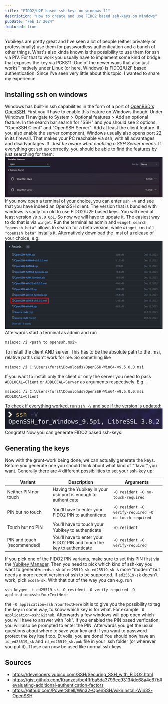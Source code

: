 ```yaml
---
title: "FIDO2/U2F based ssh keys on windows 11"
description: "How to create and use FIDO2 based ssh-keys on Windows"
pubDate: "Feb 17 2024"
featured: true
---
```

Yubikeys are pretty great and I've seen a lot of people (either privately or professionally) use them for passwordless authentication and a bunch of other things. What's also kinda known is the possibility to use them for ssh via PIV. For that to work you usually have to implement some kind of bridge that exposes the key via PCKS11. One of the newer ways that also just works&trade; natively under Linux (or here, Windows) is FIDO2/U2F based authentication. Since I've seen very little about this topic, I wanted to share my experience.

## Installing ssh on windows
Windows has built-in ssh capabilities in the form of a port of [OpenBSD's OpenSSH](https://www.openssh.com/). First you'll have to enable this feature on Windows though. Under Windows 11 navigate to System > Optional features > Add an optional feature. In the search bar search for "SSH" and you should see 2 options: "OpenSSH Client" and "OpenSSH Server". Add at least the client feature. If you also enable the server component, Windows usually also opens port 22 in its firewall. That makes your PC reachable via ssh, with all advantages and disadvantages :3. _Just be aware what enabling a SSH Server means._ If everything got set up correctly, you should be able to find the features by just searching for them:
![Astro](../../assets/fido2-ssh-feature.jpg)
If you now open a terminal of your choice, you can enter `ssh -V` and see that you have indeed an OpenSSH client. The version that is bundled with windows is sadly too old to use FIDO2/U2F based keys. You will need at least version `V8.9.0.0p1`. So now we will have to update it. The easiest way to do that is via `winget`. Run the terminal as admin and `winget search "openssh beta"` allows to search for a beta version, while `winget install "openssh beta"` installs it. Alternatively download the .msi of a [release](https://github.com/PowerShell/Win32-OpenSSH/releases) of your choice, e.g.
![Astro](../../assets/fido2-ssh-msi-download.jpg)
Afterwards start a terminal as admin and run
```batch
msiexec /i <path to openssh.msi>
```
To install the client AND server. This has to be the absolute path to the .msi, relative paths didn't work for me. So something like
```batch
msiexec /i C:\Users\furst\Downloads\OpenSSH-Win64-v9.5.0.0.msi
```
If you want to install only the client or only the server you need to pass `ADDLOCAL=Client` or `ADDLOCAL=Server` as arguments respectively. E.g.
```batch
msiexec /i C:\Users\furst\Downloads\OpenSSH-Win64-v9.5.0.0.msi ADDLOCAL=Client
```
To check if everything worked, run `ssh -V` and see if the version is updated:
![Astro](../../assets/fido2-ssh-v.jpg)
Congrats! Now you can generate FIDO2 based ssh-keys.

## Generating the keys
Now with the grunt-work being done, we can actually generate the keys. Before you generate one you should think about what kind of "flavor" you want. Generally there are 4 different possibilities to set your ssh-key up:

Variant | Description | Arguments
---|---|---
Neither PIN nor touch | Having the Yubikey in your usb port is enough to authenticate | `-O resident -O no-touch-required`
PIN but no touch | You'll have to enter your FIDO2 PIN to authenticate | `-O resident -O verify-required -O no-touch-required`
Touch but no PIN | You'll have to touch your Yubikey to authenticate | `-O resident`
PIN and touch (recommended) | You'll have to enter your FIDO2 PIN and touch the key to authenticate | `-O resident -O verify-required`

If you pick one of the FIDO2 PIN variants, make sure to set this PIN first via the [Yubikey Manager](https://www.yubico.com/support/download/yubikey-manager/#h-downloads). Then you need to pick which kind of ssh-key you want to generate: `ecdsa-sk` or `ed25519-sk`. `ed25519-sk` is more "modern" but needs a more recent version of ssh to be supported. If `ed25519-sk` doesn't work, pick `ecdsa-sk`. With that out of the way you can e.g. run
```batch
ssh-keygen -t ed25519-sk -O resident -O verify-required -O application=ssh:YourTextHere
```
the `-O application=ssh:YourTextHere` bit is to give you the possibility to tag the key in some way, to know which key is for what. For example `-O application=ssh:Github`.
Afterwards a few windows will pop open which you will have to answer with "ok". If you enabled the PIN based verfication, you will also be prompted to enter the PIN. Afterwards you get the usual questions about where to save your key and if you want to password protect the key itself too. Et voilà, you are done! You should now have an `id_ed25519_sk` and `id_ed25519_sk.pub` file in your .ssh folder (or wherever you put it). These can now be used like normal ssh-keys.

## Sources
* https://developers.yubico.com/SSH/Securing_SSH_with_FIDO2.html
* https://gist.github.com/Kranzes/be4fffba5da3799ee93134dc68a4c67b#evaluating-additional-authentication-factors
* https://github.com/PowerShell/Win32-OpenSSH/wiki/Install-Win32-OpenSSH